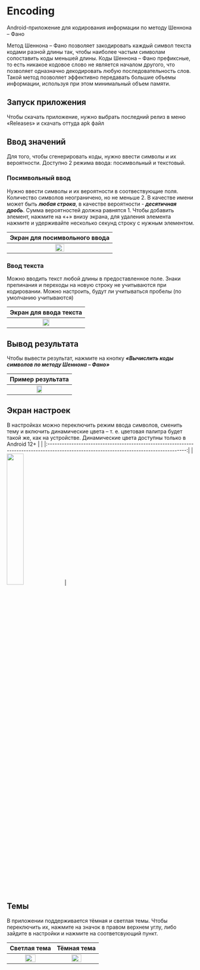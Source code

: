 # Encoding
Android-приложение для кодирования информации по методу Шеннона – Фано

Метод Шеннона – Фано позволяет закодировать каждый символ текста кодами разной длины так, чтобы наиболее частым символам сопоставить коды меньшей длины.
Коды Шеннона – Фано префиксные, то есть никакое кодовое слово не является началом другого, что позволяет одназначно декодировать любую последовательность слов.
Такой метод позволяет эффективно передавать большие объемы информации, используя при этом минимальный объем памяти.

## Запуск приложения
Чтобы скачать приложение, нужно выбрать последний релиз в меню «Releases» и скачать оттуда apk файл

## Ввод значений
Для того, чтобы сгенерировать коды, нужно ввести символы и их вероятности. Доступно 2 режима ввода: посимвольный и текстовый. 
### Посимвольный ввод
Нужно ввести символы и их вероятности в соотвествующие поля. Количество символов неограничено, но не меньше 2.
В качестве имени может быть ***любая строка***, в качестве вероятности - ***десятичная дробь***. Сумма вероятностей должна равнятся 1.
Чтобы добавить элемент, нажмите на «+» внизу экрана, для удаления элемента нажмите и удерживайте несколько секунд строку с нужным элементом.

|                                                 Экран для посимвольного ввода                                                          |
|:--------------------------------------------------------------------------------------------------------------------------------------:|
| <img src="https://user-images.githubusercontent.com/89968445/195134126-b77c35ed-95f0-4ee5-9752-2e1519474612.jpg" width=30% height=30%> |


### Ввод текста
Можно вводить текст любой длины в предоставленное поле. Знаки препинания и переходы на новую строку не учитываются при кодировании. Можно настроить, будут ли учитываться пробелы (по умолчанию учитываются)

|                                                          Экран для ввода текста                                                        |
|:--------------------------------------------------------------------------------------------------------------------------------------:|
| <img src="https://user-images.githubusercontent.com/89968445/195566744-5c84273f-1e52-4c06-b8a7-37249cec4ee1.jpg" width=30% height=30%> |

## Вывод результата
Чтобы вывести результат, нажмите на кнопку ***«Вычислить коды символов по методу Шеннона – Фано»***

|                                                          Пример результата                                                             |
|:--------------------------------------------------------------------------------------------------------------------------------------:|
| <img src="https://user-images.githubusercontent.com/89968445/195566732-25b0dc24-c33f-4d09-863f-8071d3eeb865.jpg" width=30% height=30%> |

## Экран настроек

В настройках можно переключить режим ввода символов, сменить тему и включить динамические цвета – т. е. цветовая палитра будет такой же, как на устройстве.
Динамические цвета доступны только в Android 12+
|                                                                                                                                          |
|:----------------------------------------------------------------------------------------------------------------------------------------:|
| <img src="https://user-images.githubusercontent.com/89968445/195134479-25b95395-add0-46b8-a1f7-745c72411415.jpg" width=30% height=30% /> |

## Темы
В приложении поддерживается тёмная и светлая темы. Чтобы переключить их, нажмите на значок в правом верхнем углу, либо зайдите в настройки и нажмите на соответсвующий пункт.

|                                                              Светлая тема                                                              |                                                              Тёмная тема                                                               |
|:--------------------------------------------------------------------------------------------------------------------------------------:|:--------------------------------------------------------------------------------------------------------------------------------------:|
| <img src="https://user-images.githubusercontent.com/89968445/195134126-b77c35ed-95f0-4ee5-9752-2e1519474612.jpg" width=50% height=50%> | <img src="https://user-images.githubusercontent.com/89968445/195566751-a0aba837-e7f0-4ed5-b214-4f9185e2b80c.jpg" width=50% height=50%> |
